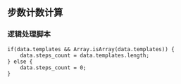 ## 步数计数计算 <!-- {docsify-ignore-all} -->

   

### 逻辑处理脚本

```
if(data.templates && Array.isArray(data.templates)) {
    data.steps_count = data.templates.length;
} else {
    data.steps_count = 0;
}
```

